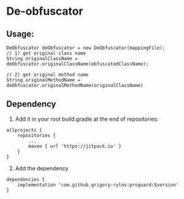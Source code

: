# De-obfuscator
## Usage:
```
DeObfuscator deObfuscator = new DeObfuscator(mappingFile);
// 1) get original class name
String originalClassName = deObfuscator.originalClassName(obfuscatedClassName);

// 2) get original method name
String originalMethodName = deObfuscator.originalMethodName(originalClassName)
```

## Dependency
1. Add it in your root build.gradle at the end of repositories:
```
allprojects {
    repositories {
        ...
        maven { url 'https://jitpack.io' }
	}
}
```

2. Add the dependency
```
dependencies {
    implementation 'com.github.grigory-rylov:proguard:$version'
}
```